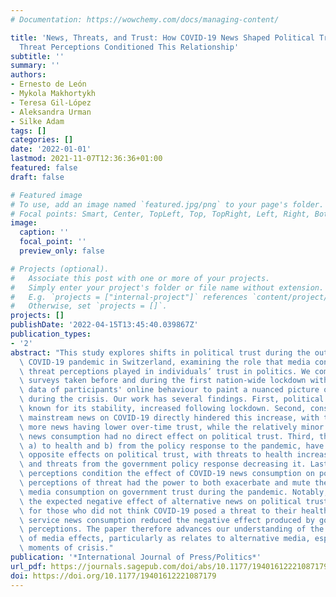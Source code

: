 ```yaml
---
# Documentation: https://wowchemy.com/docs/managing-content/

title: 'News, Threats, and Trust: How COVID-19 News Shaped Political Trust, and How
  Threat Perceptions Conditioned This Relationship'
subtitle: ''
summary: ''
authors:
- Ernesto de León
- Mykola Makhortykh
- Teresa Gil-López
- Aleksandra Urman
- Silke Adam
tags: []
categories: []
date: '2022-01-01'
lastmod: 2021-11-07T12:36:36+01:00
featured: false
draft: false

# Featured image
# To use, add an image named `featured.jpg/png` to your page's folder.
# Focal points: Smart, Center, TopLeft, Top, TopRight, Left, Right, BottomLeft, Bottom, BottomRight.
image:
  caption: ''
  focal_point: ''
  preview_only: false

# Projects (optional).
#   Associate this post with one or more of your projects.
#   Simply enter your project's folder or file name without extension.
#   E.g. `projects = ["internal-project"]` references `content/project/deep-learning/index.md`.
#   Otherwise, set `projects = []`.
projects: []
publishDate: '2022-04-15T13:45:40.039867Z'
publication_types:
- '2'
abstract: "This study explores shifts in political trust during the outbreak of the\
  \ COVID-19 pandemic in Switzerland, examining the role that media consumption and\
  \ threat perceptions played in individuals’ trust in politics. We combine panel\
  \ surveys taken before and during the first nation-wide lockdown with webtracking\
  \ data of participants' online behaviour to paint a nuanced picture of media effects\
  \ during the crisis. Our work has several findings. First, political trust, an attitude\
  \ known for its stability, increased following lockdown. Second, consumption of\
  \ mainstream news on COVID-19 directly hindered this increase, with those reading\
  \ more news having lower over-time trust, while the relatively minor alternative\
  \ news consumption had no direct effect on political trust. Third, threat perceptions\
  \ a) to health and b) from the policy response to the pandemic, have strong and\
  \ opposite effects on political trust, with threats to health increasing trust,\
  \ and threats from the government policy response decreasing it. Lastly, these threat\
  \ perceptions condition the effect of COVID-19 news consumption on political trust:\
  \ perceptions of threat had the power to both exacerbate and mute the effect of\
  \ media consumption on government trust during the pandemic. Notably, we show that\
  \ the expected negative effect of alternative news on political trust only exists\
  \ for those who did not think COVID-19 posed a threat to their health, while public\
  \ service news consumption reduced the negative effect produced by government threat\
  \ perceptions. The paper therefore advances our understanding of the nuanced nature\
  \ of media effects, particularly as relates to alternative media, especially during\
  \ moments of crisis."
publication: '*International Journal of Press/Politics*'
url_pdf: https://journals.sagepub.com/doi/abs/10.1177/19401612221087179
doi: https://doi.org/10.1177/19401612221087179
---
```


